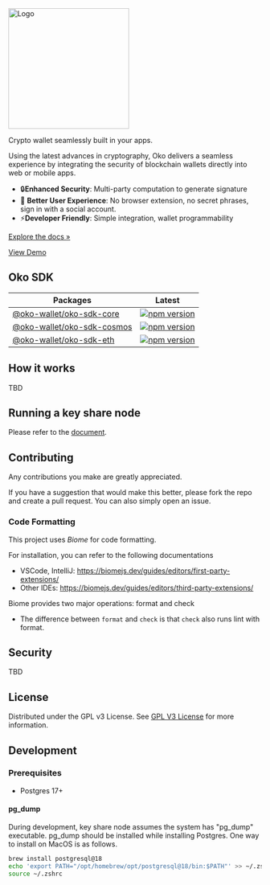 <a href="https://demo.oko.app/">
  <picture>
    <source media="(prefers-color-scheme: light)" srcset="https://oko-wallet.s3.ap-northeast-2.amazonaws.com/icons/oko_product_logo_light.svg">
    <source media="(prefers-color-scheme: dark)" srcset="https://oko-wallet.s3.ap-northeast-2.amazonaws.com/icons/oko_product_logo_dark.svg">
    <img src="https://oko-wallet.s3.ap-northeast-2.amazonaws.com/icons/oko_product_logo_light.svg" alt="Logo"
    style="width: 240px; height: auto;">
  </picture>
</a>

Crypto wallet seamlessly built in your apps.

Using the latest advances in cryptography, Oko delivers a seamless
experience by integrating the security of blockchain wallets directly into web
or mobile apps.

- 🔒**Enhanced Security**: Multi-party computation to generate signature
- 🚀 **Better User Experience**: No browser extension, no secret phrases, sign
  in with a social account.
- ⚡**Developer Friendly**: Simple integration, wallet programmability

[Explore the docs »](https://docs.oko.app)

[View Demo](https://demo.oko.app)

## Oko SDK

<!-- TODO: update sdk names and links -->

| Packages                                         | Latest                                                                                                                                  |
| ------------------------------------------------ | --------------------------------------------------------------------------------------------------------------------------------------- |
| [@oko-wallet/oko-sdk-core](sdk/oko_sdk_core)     | [![npm version](https://img.shields.io/npm/v/@oko-wallet/oko-sdk-core.svg)](https://www.npmjs.com/package/@oko-wallet/oko-sdk-core)     |
| [@oko-wallet/oko-sdk-cosmos](sdk/oko_sdk_cosmos) | [![npm version](https://img.shields.io/npm/v/@oko-wallet/oko-sdk-cosmos.svg)](https://www.npmjs.com/package/@oko-wallet/oko-sdk-cosmos) |
| [@oko-wallet/oko-sdk-eth](sdk/oko_sdk_eth)       | [![npm version](https://img.shields.io/npm/v/@oko-wallet/oko-sdk-eth.svg)](https://www.npmjs.com/package/@oko-wallet/oko-sdk-eth)       |

## How it works

TBD

## Running a key share node

Please refer to the
[document](https://github.com/chainapsis/ewallet/blob/main/documentation/key_share_node.md).

## Contributing

Any contributions you make are greatly appreciated.

If you have a suggestion that would make this better, please fork the repo and
create a pull request. You can also simply open an issue.

### Code Formatting

This project uses _Biome_ for code formatting.

For installation, you can refer to the following documentations

- VSCode, IntelliJ: https://biomejs.dev/guides/editors/first-party-extensions/
- Other IDEs: https://biomejs.dev/guides/editors/third-party-extensions/

Biome provides two major operations: format and check

- The difference between `format` and `check` is that `check` also runs lint
  with format.

## Security

TBD

## License

Distributed under the GPL v3 License. See
[GPL V3 License](https://opensource.org/license/gpl-3-0) for more information.

## Development

### Prerequisites

- Postgres 17+

#### pg_dump

During development, key share node assumes the system has "pg_dump" executable.
pg_dump should be installed while installing Postgres. One way to install on
MacOS is as follows.

```sh
brew install postgresql@18
echo 'export PATH="/opt/homebrew/opt/postgresql@18/bin:$PATH"' >> ~/.zshrc
source ~/.zshrc
```
